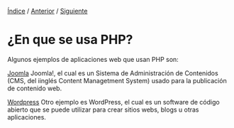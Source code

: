 [Índice](../readme.md) / [Anterior](que_es_php.md) / [Siguiente](versiones_php.md)
# ¿En que se usa PHP?

Algunos ejemplos de aplicaciones web que usan PHP son:

[Joomla](https://www.joomla.org/about-joomla.html)
Joomla!, el cual es un Sistema de Administración de Contenidos (CMS, del iinglés Content Managetment System) usado para la publicación de contenido web.

[Wordpress](https://cl.wordpress.org)
Otro ejemplo es WordPress, el cual es un software de código abierto que se puede utilizar para crear sitios webs, blogs u otras aplicaciones.


 
 


